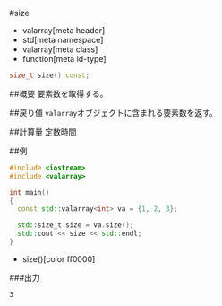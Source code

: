 #size
* valarray[meta header]
* std[meta namespace]
* valarray[meta class]
* function[meta id-type]

```cpp
size_t size() const;
```

##概要
要素数を取得する。


##戻り値
`valarray`オブジェクトに含まれる要素数を返す。


##計算量
定数時間


##例
```cpp
#include <iostream>
#include <valarray>

int main()
{
  const std::valarray<int> va = {1, 2, 3};

  std::size_t size = va.size();
  std::cout << size << std::endl;
}
```
* size()[color ff0000]

###出力
```
3
```


